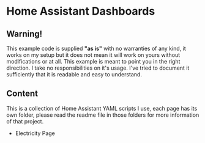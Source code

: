 # Home Assistant Dashboards

## Warning!

This example code is supplied **"as is"** with no warranties of any kind, it works on my setup but it does not mean it will work on yours without modifications or at all. This example is meant to point you in the right direction. I take no responsibilities on it's usage. 
I've tried to document it sufficiently that it is readable and easy to understand.

## Content
This is a collection of Home Assistant YAML scripts I use, each page has its own folder, please read the readme file in those folders for more information of that project.

- Electricity Page
